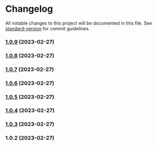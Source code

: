 # Changelog

All notable changes to this project will be documented in this file. See [standard-version](https://github.com/conventional-changelog/standard-version) for commit guidelines.

### [1.0.9](https://github.com/indigopro/Client/compare/v1.0.8...v1.0.9) (2023-02-27)

### [1.0.8](https://github.com/indigopro/Client/compare/v1.0.7...v1.0.8) (2023-02-27)

### [1.0.7](https://github.com/indigopro/Client/compare/v1.0.6...v1.0.7) (2023-02-27)

### [1.0.6](https://github.com/indigopro/Client/compare/v1.0.5...v1.0.6) (2023-02-27)

### [1.0.5](https://github.com/indigopro/Client/compare/v1.0.4...v1.0.5) (2023-02-27)

### [1.0.4](https://github.com/indigopro/Client/compare/v1.0.3...v1.0.4) (2023-02-27)

### [1.0.3](https://github.com/indigopro/Client/compare/v1.0.2...v1.0.3) (2023-02-27)

### 1.0.2 (2023-02-27)
